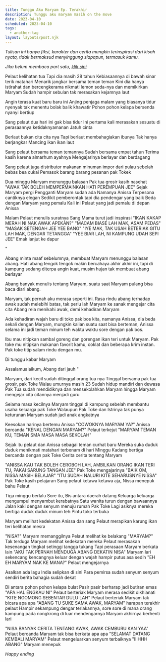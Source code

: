 ```yaml
---
title: Tunggu Aku Maryam Ep. Terakhir
description: Tunggu aku maryam masih on the move
date: 2023-04-10
scheduled: 2023-04-10
tags:
  - another-tag
layout: layouts/post.njk
---
```


*Tulisan ini hanya fiksi, karakter dan cerita mungkin terinspirasi dari kisah nyata, tidak bermaksud menyinggung siapapun, termasuk kamu.*

*Jika belum membaca part satu, [klik sini](https://literasi.blog/posts/memos/2023-03-26-tunggu-aku-maryam/)*

Pelaut kelihatan tua
Tapi dia masih 28 tahun
Kebiasaannya di bawah sinar terik matahari
Menarik jangkar bersama teman teman
Kini dia hanya istirahat dan bercengkerama
nikmati lemon soda-nya dan memikirkan Maryam
Sudah hampir sebulan
tak merasakan kejamnya laut

Angin terasa kuat baru baru ini
Anjing penjaga malam yang biasanya tidur nyenyak
tak menentu bolak balik khawatir
Pohon pohon kelapa bersenda nyanyi bertiup

Sang pelaut dua hari ini gak bisa tidur
Ini pertama kali merasakan sesuatu di perasaannya
ketidaknyamanan
Jatuh cinta

Berlaut bukan cita cita nya
Tapi berlaut membahagiakan ibunya
Tak hanya berjangkar
Mancing ikan ikan laut

Sang pelaut bersama teman temannya
Sudah bersama empat tahun
Terima kasih karena almarhum ayahnya
Mengajarinya berlayar
dan berdagang

Sang pelaut juga distributor makanan minuman impor
dari pulau sebelah bebas bea cukai
Pemasok barang barang pesanan pak Tokek

Dua minggu Maryam menunggu balasan
Pak tua grosir kasih nasehat
"AWAK TAK BOLEH MEMPERMAINKAN HATI PEREMPUAN JEE"
Sejak Maryam pergi
Pengganti Maryam sudah ada
Namanya Anissa
Terpesona cantiknya elegan
Sedikit pemberontak tapi dia pendengar yang baik
Beda dengan Maryam yang pemalu
Kali ini Pelaut yang jadi pemalu di depan Anissa

Malam Pelaut menulis suratnya
Sang Mama turut jadi inspirasi
"IKAN KAKAP MERAH NI NAK AWAK APEKAN?"
"MACAM BIASE LAH MAK, ASAM PEDAS"
"MASAK SETENGAH JEE YEE BANG"
"IYE MAK, TAK USAH BETERIAK GITU LAH MAK, DENGAR TETANGGA"
"YEE BIAR LAH, NI KAMPUNG UDAH SEPI JEE" Emak lanjut ke dapur

"

Abang minta maaf sebelumnya, membuat Maryam menunggu balasan abang. Hati abang tengok tengok makin
bercahaya akhir akhir ini, tapi di kampung sedang diterpa angin kuat, musim hujan tak membuat abang berlayar

Abang banyak menulis tentang Maryam, suatu saat Maryam pulang bisa baca diari abang.

Maryam, tak pernah aku merasa seperti ini. Rasa rindu abang terhadap
awak sudah melebihi batas, tak perlu lah Maryam ke sanak mengejar cita cita
Abang rela menikahi awak, demi kehadiran Maryam

Ada kehadiran wajah baru di toko pak bos kita, namanya Anissa, dia beda sekali dengan Maryam, mungkin kalian suatu saat bisa berteman, Anissa selama ini jadi teman minum teh waktu waktu sore dengan pak bos.

Ibu mau nitipkan sambal goreng dan gorengan ikan teri untuk Maryam. Pak toke mu nitipkan makanan favorit kamu, coklat dan beberapa krim instan. Pak toke titip salam rindu dengan mu. 

Di tunggu kabar Maryam

Assalamualaikum,
Abang dari jauh
"

Maryam, dari kecil sudah ditinggal orang tua nya
Tinggal bersama pak tua grosir, pak Toke
Walau umurnya masih 23
Sudah hidup mandiri dan dewasa
Pak Tua sudah mendidiknya dan mensekolahkan Maryam
hingga Maryam mengejar cita citannya menjadi guru

Selama masa kecilnya
Maryam tinggal di kampung sebelah
membantu usaha keluarga pak Toke
Walaupun Pak Toke dan Istrinya tak punya keturunan
Maryam sudah jadi anak angkatnya

Keesokan harinya bertemu Anissa
"COWOKNYA MARYAM YA?" Anissa bercanda
"KENAL DENGAN MARYAM?" Pelaut terkejut
"MARYAM TEMAN KU, TEMAN SMA MASA MASA SEKOLAH"

Sejak itu pelaut dan Anissa sebagai teman curhat baru
Mereka suka duduk duduk menikmati matahari terbenam di hari Minggu
Kadang bertiga bercanda dengan pak Toke
Cerita cerita tentang Maryam

"ANISSA KAU TAK BOLEH CEROBOH LAH, AMBILKAN ORANG IKAN TERI TU, PAKAI SARUNG TANGAN JEE" Pak Toke mengajarinya
"BAIK OM, NISSA MASIH BELAJAR"
"ITU SUDAH NALURI KITE SEHARUSNYE NISSA" Pak Toke kasih pelajaran
Sang pelaut ketawa ketawa aja, Nissa menepuk bahu Pelaut

Tiga minggu berlalu
Sore itu, Bis antara daerah datang
Keluarga keluarga mengumpul menyambut kerabatnya
Satu wanita turun dengan bawaannya
Jalan kaki dengan senyum menuju rumah Pak Toke
Lagi asiknya mereka bertiga duduk duduk minum teh
Pintu toko terbuka

Maryam melihat kedekatan Anissa dan sang Pelaut
merapikan karung ikan teri
kelihatan mesra

"NISA?" Maryam memanggilnya
Pelaut melihat ke belakang
"MARYAM?" 
Tak terduga Maryam melihat kedekatan mereka
Pelaut merasakan kesenangan tingkat setinggi tangga tukang
Tapi perasaan Maryam berkata lain
"AKU TAK PERNAH MENDUGA ABANG DEKATIN NISA"
Maryam lari sekencang kencangnya keluar
dengan wajah hampir putus asa sedih
"EH EH MARYAM NAK KE MANA?" Pelaut mengejarnya

Asalkan ada lagu India selipkan di sini
Para pemirsa sudah senyum senyum sendiri
berita bahagia sudah dekat

Di antara pohon pohon kelapa bulat
Pasir pasir berharap jadi butiran emas
"APA HAL ENGKAU NI" Pelaut berteriak
Maryam merasa sedikit dikhianati
"KITE NGOMONG SEBENTAR DULU LAH" Pelaut berteriak
Maryam tak bicara apa apa
"ABANG TU SUKE SAMA AWAK, MARYAM" harapan terakhir pelaut
Hampir sekampung dengar teriakannya, sore sore di mana orang kampung
pada nongkrong di luar mendengarnya
Maryam akhirnya berhenti lari

"NISA BANYAK CERITA TENTANG AWAK, AWAK CEMBURU KAN YAA" Pelaut bercanda
Maryam tak bisa berkata apa apa
"SELAMAT DATANG KEMBALI MARYAM" Pelaut mengeluarkan senyum terbaiknya
"IIIHHH ABANG" Maryam menepuk 

*Happy ending*